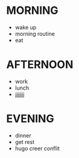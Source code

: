 # MORNING

- wake up
- morning routine
- eat

# AFTERNOON

- work
- lunch
- jjjjjjj

# EVENING

- dinner
- get rest
- hugo creer conflit
